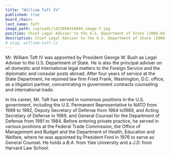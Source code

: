 ```yaml
---
title: "William Taft IV"
published: true
board_chair:
last_name: Taft
image_path: /uploads/1423056416844_image-7.jpg
position: Chief Legal Adviser to the U.S. Department of State (2000-04)
description: Chief Legal Adviser to the U.S. Department of State (2000-04)
# slug: william-taft-iv
---
```


Mr. William Taft IV was appointed by President George W. Bush as Legal Adviser to the U.S. Department of State. He is also the principal adviser on all domestic and international legal matters to the Foreign Service and the diplomatic and consular posts abroad. After four years of service at the State Department, he rejoined law firm Fried Frank, Washington, D.C. office, as a litigation partner, concentrating in government contracts counseling and international trade.

In his career, Mr. Taft has served in numerous positions in the U.S. government, including the U.S. Permanent Representative to NATO from 1989 to 1992, Deputy Secretary of Defense from 1984 to1989, and Acting Secretary of Defense in 1989, and General Counsel for the Department of Defense from 1981 to 1984. Before entering private practice, he served in various positions at the Federal Trade Commission, the Office of Management and Budget and the Department of Health, Education and Welfare, where he was appointed by President Ford in 1976 to serve as General Counsel. He holds a _B.A._ from Yale University and a _J.D._ from Harvard Law School.

